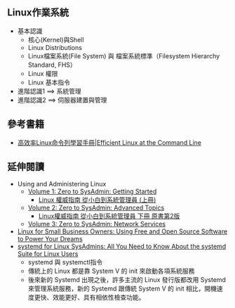## Linux作業系統
- 基本認識
  - 核心(Kernel)與Shell
  - Linux Distributions
  - Linux檔案系統(File System) 與 檔案系統標準（Filesystem Hierarchy Standard, FHS）
  - Linux 權限
  - Linux 基本指令
- 進階認識1 ==> 系統管理
- 進階認識2 ==> 伺服器建置與管理

## 參考書籍
- [高效率Linux命令列學習手冊|Efficient Linux at the Command Line](https://www.gotop.com.tw/books/BookDetails.aspx?Types=o&bn=A758)

## 延伸閱讀
- Using and Administering Linux
  - [Volume 1: Zero to SysAdmin: Getting Started](https://learning.oreilly.com/library/view/using-and-administering/9781484296189/)
    - [Linux 權威指南 從小白到系統管理員 (上冊)](https://www.tenlong.com.tw/products/9787111771197?list_name=srh) 
  - [Volume 2: Zero to SysAdmin: Advanced Topics](https://learning.oreilly.com/library/view/using-and-administering/9781484296158/)
    - [Linux權威指南 從小白到系統管理員 下冊 原書第2版](https://www.tenlong.com.tw/products/9787111774396) 
  - [Volume 3: Zero to SysAdmin: Network Services](https://learning.oreilly.com/library/view/using-and-administering/9781484297865/) 
- [Linux for Small Business Owners: Using Free and Open Source Software to Power Your Dreams](https://learning.oreilly.com/library/view/linux-for-small/9781484282649/)
- [systemd for Linux SysAdmins: All You Need to Know About the systemd Suite for Linux Users](https://learning.oreilly.com/library/view/systemd-for-linux/9798868813283/)
  - systemd 與 systemctl指令
  - 傳統上的 Linux 都是靠 System V 的 init 來啟動各項系統服務
  - 後來新的 Systemd 出現之後，許多主流的 Linux 發行版都改用 Systemd 來管理系統服務，新的 Systemd 跟傳統 System V 的 init 相比，開機速度更快、效能更好、具有相依性檢查功能。
